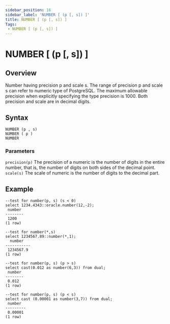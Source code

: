 ```yaml
---
sidebar_position: 16
sidebar_label: 'NUMBER [ (p [, s]) ]'
title: NUMBER [ (p [, s]) ]
Tags:
 - NUMBER [ (p [, s]) ]
---
```


# NUMBER [ (p [, s]) ]

## Overview

Number having precision p and scale s. The range of precision p and scale s can refer to numeric type of PostgreSQL. The maximum allowable precision when explicitly specifying the type precision is 1000. Both precision and scale are in decimal digits.

## Syntax

```
NUMBER (p , s)
NUMBER ( p )
NUMBER
```
### Parameters

```precision(p)```
The precision of a numeric is the number of digits in the entire number, that is, the number of digits on both sides of the decimal point.  
```scale(s)```
The scale of numeric is the number of digits to the decimal part.


## Example

```
--test for number(p, s) (s < 0)
select 1234.4343::oracle.number(12,-2);
 number 
--------
 1200
(1 row)

--test for number(*,s)
select 1234567.89::number(*,1);
  number   
-----------
 1234567.9
(1 row)

--test for number(p, s) (p > s)
select cast(0.012 as number(6,3)) from dual;
 number 
--------
 0.012
(1 row)

--test for number(p, s) (p < s)
select cast (0.00001 as number(3,7)) from dual;
 number  
---------
 0.00001
(1 row)
```

